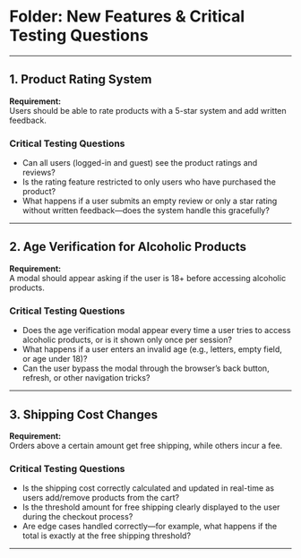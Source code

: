 # Folder: New Features & Critical Testing Questions

---

## 1. Product Rating System

**Requirement:**  
Users should be able to rate products with a 5-star system and add written feedback.

### Critical Testing Questions

- Can all users (logged-in and guest) see the product ratings and reviews?
- Is the rating feature restricted to only users who have purchased the product?
- What happens if a user submits an empty review or only a star rating without written feedback—does the system handle this gracefully?

---

## 2. Age Verification for Alcoholic Products

**Requirement:**  
A modal should appear asking if the user is 18+ before accessing alcoholic products.

### Critical Testing Questions

- Does the age verification modal appear every time a user tries to access alcoholic products, or is it shown only once per session?
- What happens if a user enters an invalid age (e.g., letters, empty field, or age under 18)?
- Can the user bypass the modal through the browser’s back button, refresh, or other navigation tricks?

---

## 3. Shipping Cost Changes

**Requirement:**  
Orders above a certain amount get free shipping, while others incur a fee.

### Critical Testing Questions

- Is the shipping cost correctly calculated and updated in real-time as users add/remove products from the cart?
- Is the threshold amount for free shipping clearly displayed to the user during the checkout process?
- Are edge cases handled correctly—for example, what happens if the total is exactly at the free shipping threshold?

---
